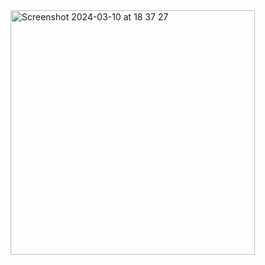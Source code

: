 <img width="391" alt="Screenshot 2024-03-10 at 18 37 27" src="https://github.com/jennyzhangeducation/calculator/assets/17489432/0970dd8b-242c-4713-a158-37fa67ba96b2">
